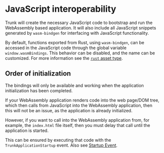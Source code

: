 # JavaScript interoperability

Trunk will create the necessary JavaScript code to bootstrap and run the WebAssembly based application. It will also
include all JavaScript snippets generated by `wasm-bindgen` for interfacing with JavaScript functionality.

By default, functions exported from Rust, using `wasm-bindgen`, can be accessed in the JavaScript code through the global
variable `window.wasmBindings`. This behavior can be disabled, and the name can be customized. For more information
see the [`rust` asset type](../assets/index.md#rust).

## Order of initialization

The bindings will only be available and working when the application initialization has been completed.

If your WebAssembly application renders code into the web page/DOM tree, which then calls from JavaScript into the
WebAssembly application, then this will not be an issue, as the application is already initialized.

However, if you want to call into the WebAssembly application from, for example, the `index.html` file itself, then
you must delay that call until the application is started.

This can be ensured by executing that code with the `TrunkApplicationStartup` event. Also see
[Startup Event](startup_event.md). 
